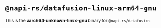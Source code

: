 # `@napi-rs/datafusion-linux-arm64-gnu`

This is the **aarch64-unknown-linux-gnu** binary for `@napi-rs/datafusion`

